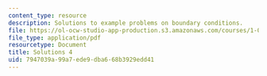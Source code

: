 ```yaml
---
content_type: resource
description: Solutions to example problems on boundary conditions.
file: https://ol-ocw-studio-app-production.s3.amazonaws.com/courses/1-061-transport-processes-in-the-environment-fall-2008/7947039a99a7ede9dba668b3929edd41_solutions4.pdf
file_type: application/pdf
resourcetype: Document
title: Solutions 4
uid: 7947039a-99a7-ede9-dba6-68b3929edd41
---
```

